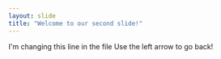 ```yaml
---
layout: slide
title: "Welcome to our second slide!"
---
```

I'm changing this line in the file
Use the left arrow to go back!
